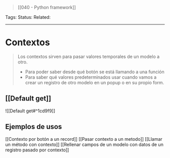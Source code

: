 > [[040 - Python framework]]

Tags: 
Status: 
Related: 

___

# Contextos

> Los contextos sirven para pasar valores temporales de un modelo a otro.
> - Para poder saber desde qué botón se está llamando a una función
> - Para saber qué valores predeterminados usar cuando vamos a crear un registro de otro modelo en un popup o en su propio form. 

## [[Default get]]
![[Default get#^1cd9f9]]

## Ejemplos de usos

[[Contexto por botón a un record]]
[[Pasar contexto a un metodo]]
[[Llamar un método con contexto]]
[[Rellenar campos de un modelo con datos de un registro pasado por contexto]]